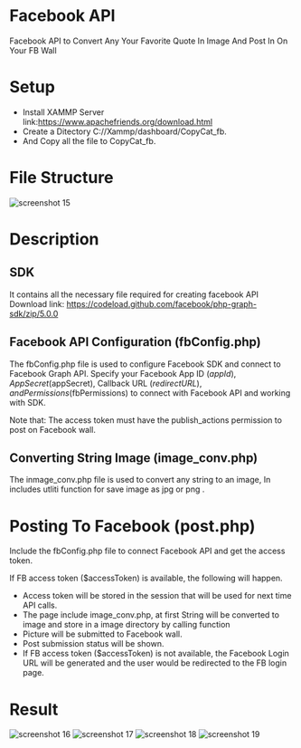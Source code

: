 # Facebook API
Facebook API to Convert Any Your Favorite  Quote In Image And Post In On Your FB Wall

# Setup

* Install XAMMP Server link:https://www.apachefriends.org/download.html
* Create a Ditectory C://Xammp/dashboard/CopyCat_fb.
* And Copy all the file to CopyCat_fb.

# File Structure

![screenshot 15](https://user-images.githubusercontent.com/17308141/26863960-71e75090-4b0a-11e7-88ea-8860c40a709c.png)

# Description

## SDK

It contains all the necessary file required for creating facebook API Download link: https://codeload.github.com/facebook/php-graph-sdk/zip/5.0.0

## Facebook API Configuration (fbConfig.php)

The fbConfig.php file is used to configure Facebook SDK and connect to Facebook Graph API. Specify your Facebook App ID ($appId), App Secret ($appSecret), Callback URL ($redirectURL), and Permissions ($fbPermissions) to connect with Facebook API and working with SDK.

Note that: The access token must have the publish_actions permission to post on Facebook wall.

## Converting String Image (image_conv.php)

The inmage_conv.php file is used to convert any string to an image, In includes utliti function for save image as jpg or png .

# Posting To Facebook (post.php)

Include the fbConfig.php file to connect Facebook API and get the access token.

If FB access token ($accessToken) is available, the following will happen.

* Access token will be stored in the session that will be used for next time API calls.
* The page include image_conv.php, at first String will be converted to image and store  in a image directory by calling function
* Picture will be submitted to Facebook wall.
* Post submission status will be shown.
* If FB access token ($accessToken) is not available, the Facebook Login URL will be generated and the user would be redirected to the   FB login page.

# Result 

![screenshot 16](https://user-images.githubusercontent.com/17308141/26864936-65543dca-4b0f-11e7-8219-0e605e28ecb1.png)
![screenshot 17](https://user-images.githubusercontent.com/17308141/26864935-6553550e-4b0f-11e7-8957-395c3cdafae0.png)
![screenshot 18](https://user-images.githubusercontent.com/17308141/26864938-65578a66-4b0f-11e7-9448-c734c9ab7772.png)
![screenshot 19](https://user-images.githubusercontent.com/17308141/26864937-65579cfe-4b0f-11e7-896e-ac7a6f278269.png)



